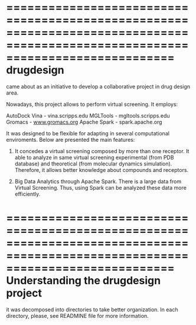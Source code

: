 ================================================================================================================================
					drugdesign
================================================================================================================================
came about as an initiative to develop a collaborative project in drug design area.
 
Nowadays, this project allows to perform virtual screening. It employs: 

AutoDock Vina - vina.scripps.edu
MGLTools - mgltools.scripps.edu
Gromacs - www.gromacs.org
Apache Spark - spark.apache.org

It was designed to be flexible for adapting in several computational enviroments. Below are presented the main features:

1. It concedes a virtual screening composed by more than one receptor. It able to analyze in same virtual screening
experimental (from PDB database) and theoretical (from molecular dynamics simulation). Therefore, it allows better
knowledge about compounds and receptors. 

2. Big Data Analytics through Apache Spark. There is a large data from Virtual Screening. Thus, using Spark can be analyzed 
these data more efficiently.

================================================================================================================================
		Understanding the drugdesign project
================================================================================================================================
it was decomposed into directories to take better organization. In each directory, please, see READMINE file for more information.


